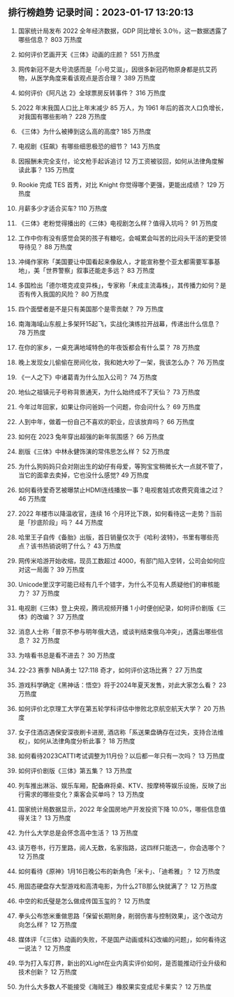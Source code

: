 
## 排行榜趋势 记录时间：2023-01-17 13:20:13
  
  1. 国家统计局发布 2022 全年经济数据，GDP 同比增长 3.0％，这一数据透露了哪些信息？ 803 万热度
    
  2. 如何评价艺画开天《三体》动画的庄颜？ 551 万热度
    
  3. 网传新冠不是大号流感而是「小号艾滋」，因很多新冠药物原身都是抗艾药物，从医学角度来看该观点是否合理？ 389 万热度
    
  4. 如何评价《阿凡达 2》全球票房反转事件？ 316 万热度
    
  5. 2022 年末我国人口比上年末减少 85 万人，为 1961 年后的首次人口负增长，对我国有哪些影响？ 228 万热度
    
  6. 《三体》为什么被捧到这么高的高度? 185 万热度
    
  7. 电视剧《狂飙》有哪些细思极恐的细节？ 143 万热度
    
  8. 因报酬未完全支付，论文枪手起诉追讨 12 万工资被驳回，如何从法律角度解读此事？ 135 万热度
    
  9. Rookie 完成 TES 首秀，对比 Knight 你觉得哪个更强，更能出成绩？ 129 万热度
    
  10. 月薪多少才适合买车? 110 万热度
    
  11. 《三体》老粉觉得播出的《三体》电视剧怎么样？值得入坑吗？ 91 万热度
    
  12. 工作中你有没有感觉会哭的孩子有糖吃，会喊累会叫苦的比闷头干活的更受领导待见？ 88 万热度
    
  13. 冲绳作家称「美国要让中国看起来像敌人，才能宣称整个亚太都需要军事基地」，美「世界警察」叙事还能走多远？ 83 万热度
    
  14. 多国检出「德尔塔克戎变异株」，专家称「未成主流毒株」，其传播力如何？是否有传入我国的风险？ 80 万热度
    
  15. 四个面壁者是不是只有美国那个是零贡献？ 79 万热度
    
  16. 南海海域山东舰上多架歼15起飞，实战化演练拉开战幕，传递出什么信息？ 78 万热度
    
  17. 在你的家乡，一桌充满地域特色的年夜饭都会有什么菜？ 78 万热度
    
  18. 晚上发现女儿偷偷在房间化妆，我和她大吵了一架，我该怎么办？ 76 万热度
    
  19. 《一人之下》中诸葛青为什么加入公司？ 74 万热度
    
  20. 地仙之祖镇元子号称背景通天，为什么始终成不了天仙？ 73 万热度
    
  21. 今年过年回家，如果让你问爸妈一个问题，你会问什么？ 69 万热度
    
  22. 人到中年，做着一份自己不喜欢的职业，应该放弃吗？ 66 万热度
    
  23. 如何在 2023 兔年穿出超强的新年氛围感？ 66 万热度
    
  24. 剧版《三体》中林永健饰演的常伟思怎么样？ 52 万热度
    
  25. 为什么狗妈妈只会对刚出生的幼仔有母爱，等狗宝宝稍微长大一点就不管了，当它的面拿去卖掉，它也没什么感觉? 49 万热度
    
  26. 如何看待爱奇艺被曝禁止HDMI连线播放一事？电视套娃式收费究竟谁之过？ 46 万热度
    
  27. 2022 年楼市以降温收官，连续 16 个月环比下跌，如何看待这一走势？当前是「抄底阶段」吗？ 44 万热度
    
  28. 哈里王子自传《备胎》出版，首日销量仅次于《哈利·波特》，书里有哪些亮点？该书热销说明了什么？ 43 万热度
    
  29. 网传米哈游开始收缩，现员工数超过 4000，有部门陷入空转，公司会如何应对这一局面？ 39 万热度
    
  30. Unicode里汉字可能已经有几千个错字，为什么不见有人质疑他们的审核能力？ 37 万热度
    
  31. 电视剧《三体》登上央视，腾讯视频开播 1 小时便创纪录，如何评价剧版《三体》的改编？ 37 万热度
    
  32. 消息人士称「普京不参与明年俄大选，或谈判结束俄乌冲突」，透露出哪些信息？ 32 万热度
    
  33. 为啥看书总是看不进去？ 30 万热度
    
  34. 22-23 赛季 NBA勇士 127:118 奇才，如何评价这场比赛？ 27 万热度
    
  35. 游戏科学确定《黑神话：悟空》将于2024年夏天发售，对此大家怎么看？ 23 万热度
    
  36. 如何评价北京理工大学在第五轮学科评估中惨败北京航空航天大学？ 20 万热度
    
  37. 女子住酒店遇保安深夜刷卡进房, 酒店称「系送果盘确存在过失，支持合法维权」，如何从法律角度分析此事？ 18 万热度
    
  38. 如何看待2023CATTI考试调整为11月份？以后都一年只有一次吗？ 13 万热度
    
  39. 如何评价剧版《三体》第五集？ 13 万热度
    
  40. 列车推出淋浴、娱乐车厢，配备麻将桌、KTV、按摩椅等娱乐设施，反映了出行需求的哪些变化？乘客会买单吗？ 13 万热度
    
  41. 国家统计局数据显示，2022 年全国房地产开发投资下降 10.0%，哪些信息值得关注？ 13 万热度
    
  42. 为什么大学总是会怀念高中生活？ 13 万热度
    
  43. 读万卷书，行万里路，阅人无数，名家指路，这四样只能选一，你会选哪个？ 12 万热度
    
  44. 如何看待《原神》1月16日晚公布的新角色「米卡」、「迪希雅」？ 12 万热度
    
  45. 用固态硬盘存大型游戏和高清电影，为什么2TB那么快就满了？ 12 万热度
    
  46. 中空的和氏璧是怎么做成传国玉玺的？ 12 万热度
    
  47. 拳头公布悠米重做思路「保留长期附身，削弱伤害与控制效果」，这个改动方向怎么样？ 12 万热度
    
  48. 媒体评「《三体》动画的失败，不是国产动画或科幻改编的问题」，如何看待这一说法？ 12 万热度
    
  49. 华为打入车灯界，新出的XLight在业内真实评价如何，是否能推动行业升级和技术创新？ 12 万热度
    
  50. 为什么大多数人不能接受《海贼王》橡胶果实变成尼卡果实？ 12 万热度
    